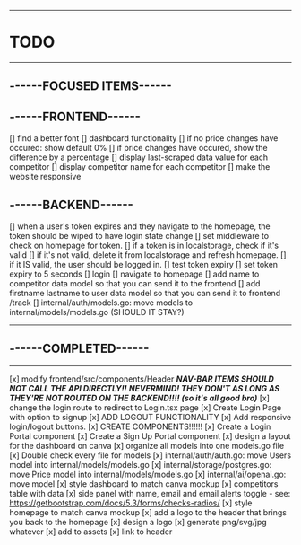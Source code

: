 --------------------------------------------------
# TODO
--------------------------------------------------

## ------FOCUSED ITEMS------


## ------FRONTEND------

[] find a better font
[] dashboard functionality
    [] if no price changes have occured: show default 0%
    [] if price changes have occured, show the difference by a percentage
    [] display last-scraped data value for each competitor
    [] display competitor name for each competitor
[] make the website responsive


## ------BACKEND------

[] when a user's token expires and they navigate to the homepage, the token should be wiped to have login state change
    [] set middleware to check on homepage for token.
        [] if a token is in localstorage, check if it's valid
            [] if it's not valid, delete it from localstorage and refresh homepage.
            [] if it IS valid, the user should be logged in.
    [] test token expiry
        [] set token expiry to 5 seconds
        [] login
        [] navigate to homepage
[] add name to competitor data model so that you can send it to the frontend
[] add firstname lastname to user data model so that you can send it to frontend /track
[] internal/auth/models.go: move models to internal/models/models.go (SHOULD IT STAY?)


--------------------------------------------------
## ------COMPLETED------
--------------------------------------------------
[x] modify frontend/src/components/Header
    ***NAV-BAR ITEMS SHOULD NOT CALL THE API DIRECTLY!!***
    ***NEVERMIND! THEY DON'T AS LONG AS THEY'RE NOT ROUTED ON THE BACKEND!!!! (so it's all good bro)***
    [x] change the login route to redirect to Login.tsx page
        [x] Create Login Page with option to signup
[x] ADD LOGOUT FUNCTIONALITY
    [x] Add responsive login/logout buttons.
[x] CREATE COMPONENTS!!!!!!
    [x] Create a Login Portal component
    [x] Create a Sign Up Portal component
[x] design a layout for the dashboard on canva
[x] organize all models into one models.go file
    [x] Double check every file for models
    [x] internal/auth/auth.go: move Users model into internal/models/models.go
    [x] internal/storage/postgres.go: move Price model into internal/models/models.go
    [x] internal/ai/openai.go: move model
[x] style dashboard to match canva mockup
    [x] competitors table with data
    [x] side panel with name, email and email alerts toggle 
        - see: https://getbootstrap.com/docs/5.3/forms/checks-radios/ 
[x] style homepage to match canva mockup
[x] add a logo to the header that brings you back to the homepage
    [x] design a logo
    [x] generate png/svg/jpg whatever
    [x] add to assets
    [x] link to header
